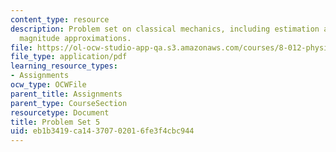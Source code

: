 ```yaml
---
content_type: resource
description: Problem set on classical mechanics, including estimation and order of
  magnitude approximations.
file: https://ol-ocw-studio-app-qa.s3.amazonaws.com/courses/8-012-physics-i-classical-mechanics-fall-2008/eb1b3419ca14370702016fe3f4cbc944_ps5.pdf
file_type: application/pdf
learning_resource_types:
- Assignments
ocw_type: OCWFile
parent_title: Assignments
parent_type: CourseSection
resourcetype: Document
title: Problem Set 5
uid: eb1b3419-ca14-3707-0201-6fe3f4cbc944
---
```

